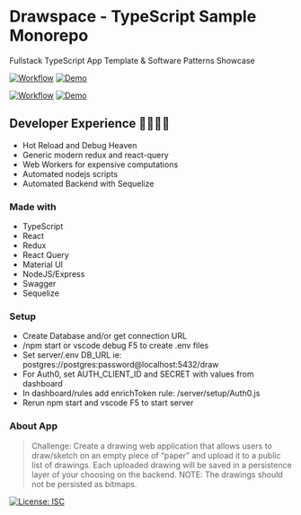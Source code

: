 # Drawspace - TypeScript Sample Monorepo

Fullstack TypeScript App Template & Software Patterns Showcase

[![Workflow](https://github.com/ruyd/fullstack-monorepo/actions/workflows/deploy-client.yml/badge.svg)](https://github.com/ruyd/fullstack-monorepo/actions/workflows/deploy-client.yml)
[![Demo](https://img.shields.io/badge/Deployment-GITHUB%20PAGES-GREEN.svg)](https://ruyd.github.io/fullstack-monorepo)

[![Workflow](https://github.com/ruyd/fullstack-monorepo/actions/workflows/deploy-server.yml/badge.svg)](https://github.com/ruyd/fullstack-monorepo/actions/workflows/deploy-server.yml)
[![Demo](https://img.shields.io/badge/Deployment-GOODLE%20CLOUD-GREEN.svg)](https://ruyd.github.io/fullstack-monorepo)

## Developer Experience 🙌💕😎✨

- Hot Reload and Debug Heaven
- Generic modern redux and react-query
- Web Workers for expensive computations
- Automated nodejs scripts
- Automated Backend with Sequelize

### Made with

- TypeScript
- React
- Redux
- React Query
- Material UI
- NodeJS/Express
- Swagger
- Sequelize

### Setup

- Create Database and/or get connection URL
- /npm start or vscode debug F5 to create .env files
- Set server/.env DB_URL ie: postgres://postgres:password@localhost:5432/draw
- For Auth0, set AUTH_CLIENT_ID and SECRET with values from dashboard
- In dashboard/rules add enrichToken rule: /server/setup/Auth0.js
- Rerun npm start and vscode F5 to start server

### About App

> Challenge: Create a drawing web application that allows users to draw/sketch on an empty piece of “paper” and upload it to a public list of drawings.
> Each uploaded drawing will be saved in a persistence layer of your choosing on the backend.
> NOTE: The drawings should not be persisted as bitmaps.

[![License: ISC](https://img.shields.io/badge/License-ISC-blue.svg)](https://opensource.org/licenses/ISC)
